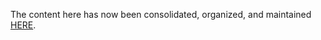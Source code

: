 The content here has now been consolidated, organized, and maintained [HERE](https://github.com/chumphrey-cmd/WORKING-MEMORY/tree/main/BLUE-TEAM-WM/DFIR).

